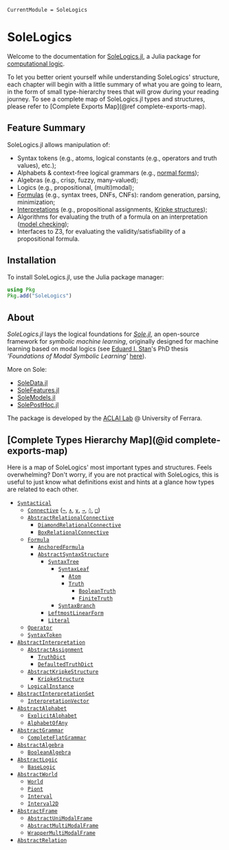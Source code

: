 ```@meta
CurrentModule = SoleLogics
```

# SoleLogics

Welcome to the documentation for [SoleLogics.jl](https://github.com/aclai-lab/SoleLogics.jl), a Julia package for [computational logic](https://en.wikipedia.org/wiki/Computational_logic).
<!-- SoleLogics.jl lays the logical foundations for [Sole.jl](https://github.com/aclai-lab/Sole.jl), an open-source framework for *symbolic machine learning*. -->
To let you better orient yourself while understanding SoleLogics' structure, each chapter will begin with a little summary of what you are going to learn, in the form of small type-hierarchy trees that will grow during your reading journey. To see a complete map of SoleLogics.jl types and structures, please refer to [Complete Exports Map](@ref complete-exports-map).

## Feature Summary

SoleLogics.jl allows manipulation of:

- Syntax tokens (e.g., atoms, logical constants (e.g., operators and truth values), etc.);
- Alphabets & context-free logical grammars (e.g., [normal forms](https://en.m.wikipedia.org/wiki/Conjunctive_normal_form));
- Algebras (e.g., crisp, fuzzy, many-valued);
- Logics (e.g., propositional, (multi)modal);
- [Formulas](https://en.wikipedia.org/wiki/Well-formed_formula) (e.g., syntax trees, DNFs, CNFs): random generation, parsing, minimization;
- [Interpretations](https://en.wikipedia.org/wiki/Interpretation_(logic)) (e.g., propositional assignments, [Kripke structures](https://en.wikipedia.org/wiki/Kripke_structure_(model_checking)));
- Algorithms for evaluating the truth of a formula on an interpretation ([model checking](https://en.wikipedia.org/wiki/Model_checking));
- Interfaces to Z3, for evaluating the validity/satisfiability of a propositional formula.

## Installation

To install SoleLogics.jl, use the Julia package manager:
```julia
using Pkg
Pkg.add("SoleLogics")
```

## About

*SoleLogics.jl* lays the logical foundations for [*Sole.jl*](https://github.com/aclai-lab/Sole.jl), an open-source framework for *symbolic machine learning*, originally designed for machine learning based on modal logics (see [Eduard I. Stan](https://eduardstan.github.io/)'s PhD thesis *'Foundations of Modal Symbolic Learning'* [here](https://www.repository.unipr.it/bitstream/1889/5219/5/main.pdf)).

More on Sole:
- [SoleData.jl](https://github.com/aclai-lab/SoleData.jl)
- [SoleFeatures.jl](https://github.com/aclai-lab/SoleFeatures.jl) 
- [SoleModels.jl](https://github.com/aclai-lab/SoleModels.jl)
- [SolePostHoc.jl](https://github.com/aclai-lab/SolePostHoc.jl)

The package is developed by the [ACLAI Lab](https://aclai.unife.it/en/) @ University of Ferrara.

## [Complete Types Hierarchy Map](@id complete-exports-map)

Here is a map of SoleLogics' most important types and structures. Feels overwhelming? Don't worry, if you are not practical with SoleLogics, this is useful to just know what definitions exist and hints at a glance how types are related to each other.

- [`Syntactical`](@ref)
    - [`Connective`](@ref) ([`¬`](@ref), [`∧`](@ref), [`∨`](@ref), [`→`](@ref), [`◊`](@ref), [`□`](@ref))
    - [`AbstractRelationalConnective`](@ref)
        - [`DiamondRelationalConnective`](@ref)
        - [`BoxRelationalConnective`](@ref)         
    - [`Formula`](@ref)
        - [`AnchoredFormula`](@ref) 
        - [`AbstractSyntaxStructure`](@ref)
            - [`SyntaxTree`](@ref)              
                - [`SyntaxLeaf`](@ref)
                    - [`Atom`](@ref)            
                    - [`Truth`](@ref)    
                        - [`BooleanTruth`](@ref) 
                        - [`FiniteTruth`](@ref) 
                - [`SyntaxBranch`](@ref)        
            - [`LeftmostLinearForm`](@ref)
            - [`Literal`](@ref)         
  - [`Operator`](@ref) 
  - [`SyntaxToken`](@ref)
- [`AbstractInterpretation`](@ref)
    - [`AbstractAssignment`](@ref)
        - [`TruthDict`](@ref)
        - [`DefaultedTruthDict`](@ref)
    - [`AbstractKripkeStructure`](@ref)
        - [`KripkeStructure`](@ref)
    - [`LogicalInstance`](@ref) <!-- - [`TruthTable{A,T<:Truth}`](@ref) -->
- [`AbstractInterpretationSet`](@ref)
    - [`InterpretationVector`](@ref)
- [`AbstractAlphabet`](@ref)
    - [`ExplicitAlphabet`](@ref)
    - [`AlphabetOfAny`](@ref)
- [`AbstractGrammar`](@ref) 
    - [`CompleteFlatGrammar`](@ref)
- [`AbstractAlgebra`](@ref)
    - [`BooleanAlgebra`](@ref)
- [`AbstractLogic`](@ref)
    - [`BaseLogic`](@ref)
- [`AbstractWorld`](@ref)
    - [`World`](@ref)
    - [`Piont`](@ref)
    - [`Interval`](@ref)
    - [`Interval2D`](@ref)
- [`AbstractFrame`](@ref)
    - [`AbstractUniModalFrame`](@ref)
    - [`AbstractMultiModalFrame`](@ref)
    - [`WrapperMultiModalFrame`](@ref)
- [`AbstractRelation`](@ref)
